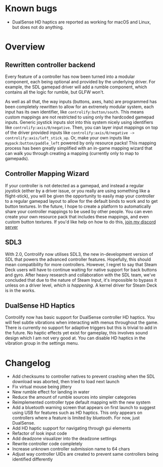 # Known bugs

- DualSense HD haptics are reported as working for macOS and Linux,
  but does not do anything.

# Overview

## Rewritten controller backend

Every feature of a controller has now been turned into a modular component, each being optional and provided
by the underlying driver. For example, the SDL gamepad driver will add a rumble component, which contains all the
logic for rumble, but GLFW won't.

As well as all that, the way inputs (buttons, axes, hats) are programmed has been completely rewritten to allow for
an extremely modular system, each input has its own identifier, like `controlify:button/south`.
This means custom mappings are not restricted to using only the hardcoded gamepad inputs.
Generic joystick inputs slot into this system nicely using identifiers like `controlify:axis/0/negative`.
Then, you can layer input mappings on top of the driver provided inputs like
`controlify:axis/0/negative -> controlify:axis/left_stick_up`. Or, make your own inputs like
`mypack:button/paddle_left` powered by only resource packs! This mapping process has been greatly simplified with an
in-game mapping wizard that can walk you through creating a mapping (currently only to map to gamepads).

## Controller Mapping Wizard

If your controller is not detected as a gamepad, and instead a regular joystick
(either by a driver issue, or you really are using something like a flight-stick), you will be given the
opportunity to easily map your controller to a regular gamepad layout to allow for the default binds to work
and to get button textures. In the future, I hope to create a platform to automatically share your controller mappings
to be used by other people. You can even create your own resource pack that includes these mappings,
and even custom button textures. If you'd like help on how to do this, [join my discord server](https://short.isxander.dev/discord)

## SDL3

With 2.0, Controlify now utilises SDL3, the new in-development version of SDL that powers the advanced
controller features. Hopefully, this should mean compatibility for more controllers. However, I regret to say
that Steam Deck users will have to continue waiting for native support for back buttons and gyro.
After heavy research and collaboration with the SDL team, we've concluded that due to the nature of Steam Input,
it's impossible to bypass it unless on a driver level, *which is happening*.
A kernel driver for Steam Deck is in the works.

## DualSense HD Haptics

Controlify now has basic support for DualSense controller HD haptics. You will feel subtle vibrations when interacting
with menus throughout the game. There is currently no support for adaptive triggers but this is trivial to add in the
future. No haptic effects yet exist for gameplay, this involves sound design which I am not very good at. You can disable
HD haptics in the vibration group in the settings menu.

# Changelog

- Add checksums to controller natives to prevent crashing when the SDL download was aborted, then tried to load next launch
- Fix virtual mouse being jittery
- New rumble effect for landing in water
- Reduce the amount of rumble sources into simpler categories
- Reimplemented controller type default mapping with the new system
- Add a bluetooth warning screen that appears on first launch to suggest using USB for features such as HD haptics.
  This only appears on controllers where a feature is limited by bluetooth. For now, just DualSense.
- Add HD haptic support for navigating through gui elements
- Refactor of look input code
- Add deadzone visualizer into the deadzone settings
- Rewrite controller code completely
- Increase unknown controller submission name to 64 chars
- Adjust way controller UIDs are created to prevent same controllers being identified differently
